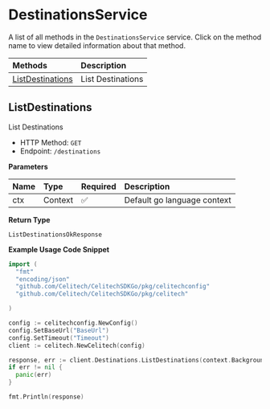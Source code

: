 # DestinationsService

A list of all methods in the `DestinationsService` service. Click on the method name to view detailed information about that method.

| Methods                               | Description       |
| :------------------------------------ | :---------------- |
| [ListDestinations](#listdestinations) | List Destinations |

## ListDestinations

List Destinations

- HTTP Method: `GET`
- Endpoint: `/destinations`

**Parameters**

| Name | Type    | Required | Description                 |
| :--- | :------ | :------- | :-------------------------- |
| ctx  | Context | ✅       | Default go language context |

**Return Type**

`ListDestinationsOkResponse`

**Example Usage Code Snippet**

```go
import (
  "fmt"
  "encoding/json"
  "github.com/Celitech/CelitechSDKGo/pkg/celitechconfig"
  "github.com/Celitech/CelitechSDKGo/pkg/celitech"

)

config := celitechconfig.NewConfig()
config.SetBaseUrl("BaseUrl")
config.SetTimeout("Timeout")
client := celitech.NewCelitech(config)

response, err := client.Destinations.ListDestinations(context.Background())
if err != nil {
  panic(err)
}

fmt.Println(response)
```
